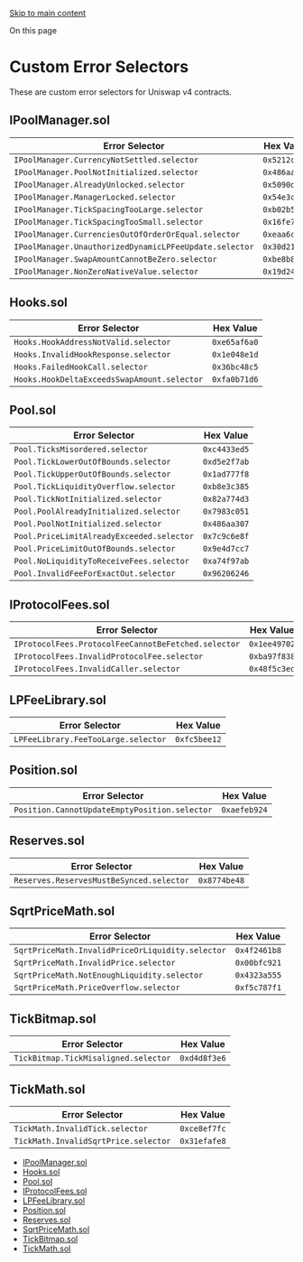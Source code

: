 [Skip to main content](https://docs.uniswap.org/contracts/v4/reference/errors/#)

On this page

# Custom Error Selectors

These are custom error selectors for Uniswap v4 contracts.

## IPoolManager.sol [​](https://docs.uniswap.org/contracts/v4/reference/errors/\#ipoolmanagersol "Direct link to heading")

| Error Selector | Hex Value |
| --- | --- |
| `IPoolManager.CurrencyNotSettled.selector` | `0x5212cba1` |
| `IPoolManager.PoolNotInitialized.selector` | `0x486aa307` |
| `IPoolManager.AlreadyUnlocked.selector` | `0x5090d6c6` |
| `IPoolManager.ManagerLocked.selector` | `0x54e3ca0d` |
| `IPoolManager.TickSpacingTooLarge.selector` | `0xb02b5dc2` |
| `IPoolManager.TickSpacingTooSmall.selector` | `0x16fe7696` |
| `IPoolManager.CurrenciesOutOfOrderOrEqual.selector` | `0xeaa6c6eb` |
| `IPoolManager.UnauthorizedDynamicLPFeeUpdate.selector` | `0x30d21641` |
| `IPoolManager.SwapAmountCannotBeZero.selector` | `0xbe8b8507` |
| `IPoolManager.NonZeroNativeValue.selector` | `0x19d245cf` |

## Hooks.sol [​](https://docs.uniswap.org/contracts/v4/reference/errors/\#hookssol "Direct link to heading")

| Error Selector | Hex Value |
| --- | --- |
| `Hooks.HookAddressNotValid.selector` | `0xe65af6a0` |
| `Hooks.InvalidHookResponse.selector` | `0x1e048e1d` |
| `Hooks.FailedHookCall.selector` | `0x36bc48c5` |
| `Hooks.HookDeltaExceedsSwapAmount.selector` | `0xfa0b71d6` |

## Pool.sol [​](https://docs.uniswap.org/contracts/v4/reference/errors/\#poolsol "Direct link to heading")

| Error Selector | Hex Value |
| --- | --- |
| `Pool.TicksMisordered.selector` | `0xc4433ed5` |
| `Pool.TickLowerOutOfBounds.selector` | `0xd5e2f7ab` |
| `Pool.TickUpperOutOfBounds.selector` | `0x1ad777f8` |
| `Pool.TickLiquidityOverflow.selector` | `0xb8e3c385` |
| `Pool.TickNotInitialized.selector` | `0x82a774d3` |
| `Pool.PoolAlreadyInitialized.selector` | `0x7983c051` |
| `Pool.PoolNotInitialized.selector` | `0x486aa307` |
| `Pool.PriceLimitAlreadyExceeded.selector` | `0x7c9c6e8f` |
| `Pool.PriceLimitOutOfBounds.selector` | `0x9e4d7cc7` |
| `Pool.NoLiquidityToReceiveFees.selector` | `0xa74f97ab` |
| `Pool.InvalidFeeForExactOut.selector` | `0x96206246` |

## IProtocolFees.sol [​](https://docs.uniswap.org/contracts/v4/reference/errors/\#iprotocolfeessol "Direct link to heading")

| Error Selector | Hex Value |
| --- | --- |
| `IProtocolFees.ProtocolFeeCannotBeFetched.selector` | `0x1ee49702` |
| `IProtocolFees.InvalidProtocolFee.selector` | `0xba97f838` |
| `IProtocolFees.InvalidCaller.selector` | `0x48f5c3ed` |

## LPFeeLibrary.sol [​](https://docs.uniswap.org/contracts/v4/reference/errors/\#lpfeelibrarysol "Direct link to heading")

| Error Selector | Hex Value |
| --- | --- |
| `LPFeeLibrary.FeeTooLarge.selector` | `0xfc5bee12` |

## Position.sol [​](https://docs.uniswap.org/contracts/v4/reference/errors/\#positionsol "Direct link to heading")

| Error Selector | Hex Value |
| --- | --- |
| `Position.CannotUpdateEmptyPosition.selector` | `0xaefeb924` |

## Reserves.sol [​](https://docs.uniswap.org/contracts/v4/reference/errors/\#reservessol "Direct link to heading")

| Error Selector | Hex Value |
| --- | --- |
| `Reserves.ReservesMustBeSynced.selector` | `0x8774be48` |

## SqrtPriceMath.sol [​](https://docs.uniswap.org/contracts/v4/reference/errors/\#sqrtpricemathsol "Direct link to heading")

| Error Selector | Hex Value |
| --- | --- |
| `SqrtPriceMath.InvalidPriceOrLiquidity.selector` | `0x4f2461b8` |
| `SqrtPriceMath.InvalidPrice.selector` | `0x00bfc921` |
| `SqrtPriceMath.NotEnoughLiquidity.selector` | `0x4323a555` |
| `SqrtPriceMath.PriceOverflow.selector` | `0xf5c787f1` |

## TickBitmap.sol [​](https://docs.uniswap.org/contracts/v4/reference/errors/\#tickbitmapsol "Direct link to heading")

| Error Selector | Hex Value |
| --- | --- |
| `TickBitmap.TickMisaligned.selector` | `0xd4d8f3e6` |

## TickMath.sol [​](https://docs.uniswap.org/contracts/v4/reference/errors/\#tickmathsol "Direct link to heading")

| Error Selector | Hex Value |
| --- | --- |
| `TickMath.InvalidTick.selector` | `0xce8ef7fc` |
| `TickMath.InvalidSqrtPrice.selector` | `0x31efafe8` |

- [IPoolManager.sol](https://docs.uniswap.org/contracts/v4/reference/errors/#ipoolmanagersol)
- [Hooks.sol](https://docs.uniswap.org/contracts/v4/reference/errors/#hookssol)
- [Pool.sol](https://docs.uniswap.org/contracts/v4/reference/errors/#poolsol)
- [IProtocolFees.sol](https://docs.uniswap.org/contracts/v4/reference/errors/#iprotocolfeessol)
- [LPFeeLibrary.sol](https://docs.uniswap.org/contracts/v4/reference/errors/#lpfeelibrarysol)
- [Position.sol](https://docs.uniswap.org/contracts/v4/reference/errors/#positionsol)
- [Reserves.sol](https://docs.uniswap.org/contracts/v4/reference/errors/#reservessol)
- [SqrtPriceMath.sol](https://docs.uniswap.org/contracts/v4/reference/errors/#sqrtpricemathsol)
- [TickBitmap.sol](https://docs.uniswap.org/contracts/v4/reference/errors/#tickbitmapsol)
- [TickMath.sol](https://docs.uniswap.org/contracts/v4/reference/errors/#tickmathsol)